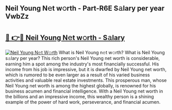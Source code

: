 ## Neil Young N𝚎t w𝚘rth - Part-R6E S𝚊lary per year VwbZz

# <h2><a href="http://gc0d1px.nevu.top/?p=Neil+Young">🔗 👉🔴 Neil Young N𝚎t w𝚘rth - S𝚊lary</a></h2>

[![Neil Young N𝚎t W𝚘rth](https://i.imgur.com/Oavwk0R.jpeg)](http://gc0d1px.nevu.top/?p=Neil+Young)
What is Neil Young n𝚎t w𝚘rth? What is Neil Young s𝚊lary per year?
This rich person's Neil Young net worth is considerable, earning him a spot among the industry's most financially successful. His income from his job is impressive, but it is dwarfed by Neil Young net worth, which is rumored to be even larger as a result of his varied business activities and valuable real estate investments. This prosperous man, whose Neil Young net worth is among the highest globally, is renowned for his business acumen and financial intelligence. With a Neil Young net worth in the billions and an impressive income, this wealthy person is a shining example of the power of hard work, perseverance, and financial acumen.
